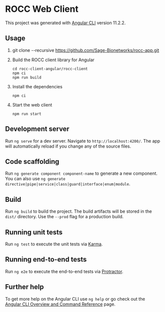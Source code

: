 # ROCC Web Client

This project was generated with [Angular CLI](https://github.com/angular/angular-cli) version 11.2.2.

## Usage

1. git clone --recursive https://github.com/Sage-Bionetworks/rocc-app.git
2. Build the ROCC client library for Angular

       cd rocc-client-angular/rocc-client
       npm ci
       npm run build

3. Install the dependencies

       npm ci

4. Start the web client

       npm run start

## Development server

Run `ng serve` for a dev server. Navigate to `http://localhost:4200/`. The app will automatically reload if you change any of the source files.

## Code scaffolding

Run `ng generate component component-name` to generate a new component. You can also use `ng generate directive|pipe|service|class|guard|interface|enum|module`.

## Build

Run `ng build` to build the project. The build artifacts will be stored in the `dist/` directory. Use the `--prod` flag for a production build.

## Running unit tests

Run `ng test` to execute the unit tests via [Karma](https://karma-runner.github.io).

## Running end-to-end tests

Run `ng e2e` to execute the end-to-end tests via [Protractor](http://www.protractortest.org/).

## Further help

To get more help on the Angular CLI use `ng help` or go check out the [Angular CLI Overview and Command Reference](https://angular.io/cli) page.
